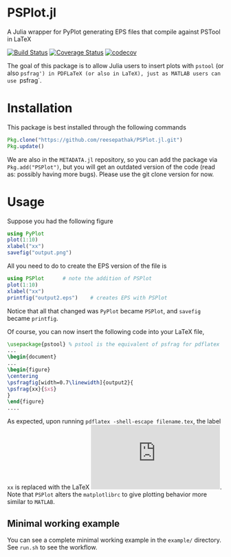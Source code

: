 # PSPlot.jl
A Julia wrapper for PyPlot generating EPS files that compile against PSTool in LaTeX

[![Build Status](https://travis-ci.org/reesepathak/PSPlot.jl.svg?branch=master)](https://travis-ci.org/reesepathak/PSPlot.jl)
[![Coverage Status](https://coveralls.io/repos/github/reesepathak/PSPlot.jl/badge.svg?branch=master)](https://coveralls.io/github/reesepathak/PSPlot.jl?branch=master)
[![codecov](https://codecov.io/gh/reesepathak/PSPlot.jl/branch/master/graph/badge.svg)](https://codecov.io/gh/reesepathak/PSPlot.jl)


The goal of this package is to allow Julia users to insert plots with `pstool` (or also `psfrag') in PDFLaTeX (or also in LaTeX),
just as MATLAB users can use `psfrag`. 

# Installation

This package is best installed through the following commands
```Julia
Pkg.clone("https://github.com/reesepathak/PSPlot.jl.git")
Pkg.update()
```
We are also in the `METADATA.jl` repository, so you can add the package via `Pkg.add("PSPlot")`, but you will
get an outdated version of the code (read as: possibly having more bugs). Please use the git clone version for now. 

# Usage
Suppose you had the following figure

```julia
using PyPlot
plot(1:10)
xlabel("xx")
savefig("output.png")
```

All you need to do to create the EPS version of the file is
```julia
using PSPlot      # note the addition of PSPlot
plot(1:10)
xlabel("xx")
printfig("output2.eps")    # creates EPS with PSPlot
```
Notice that all that changed was `PyPlot` became `PSPlot`, and `savefig` became `printfig`. 

Of course, you can now insert the following code into your LaTeX file,
```latex
\usepackage{pstool} % pstool is the equivalent of psfrag for pdflatex
...
\begin{document}
...
\begin{figure}
\centering
\psfragfig[width=0.7\linewidth]{output2}{
\psfrag{xx}{$x$}
}
\end{figure}
....
```
As expected, upon running `pdflatex -shell-escape filename.tex`, the label `xx`
is replaced with the LaTeX ![](https://latex.codecogs.com/svg.latex?x).
Note that `PSPlot` alters the `matplotlibrc` to give plotting behavior more similar to
`MATLAB`.

## Minimal working example
You can see a complete minimal working example in the `example/` directory.
See `run.sh` to see the workflow.